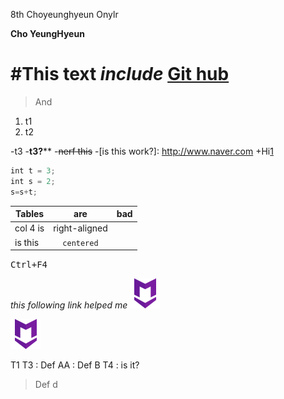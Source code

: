 8th
Choyeunghyeun
Onylr

**Cho YeungHyeun**

#This text *include* [Git hub](https:github.com//Onylr/ComputerBasicCons.git)
======

>And
1. t1
2. t2

-t3
-__t3?__**
-~~nerf this~~
-[is this work?]: http://www.naver.com
+Hi[1]

[1]: http://news.naver.com


```javascript
int t = 3;
int s = 2;
s=s+t;
```
|Tables|are|bad|
|------|:---:|---:|
|col 4 is|right-aligned||
|is this|`centered`||
<kbd>Ctrl+F4</kbd>

*this following link helped me*
![alt text](https://github.com/adam-p/markdown-here/raw/master/src/common/images/icon48.png "Logo Title Text 1")

![alt text][logo]

[logo]: https://github.com/adam-p/markdown-here/raw/master/src/common/images/icon48.png "Logo Title Text 2"

T1
T3
: Def AA
: Def B
T4
: is it?
>Def d
